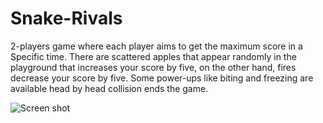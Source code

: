 # Snake-Rivals
2-players game where each player aims to get the maximum score in a Specific time.
There are scattered apples that appear randomly in the playground that increases your score by five, on the other hand, fires decrease your score by five. Some power-ups like biting and freezing are available 
head by head collision ends the game.

![Screen shot](./https://github.com/Ahmed-walid/Snake-Rivals/main/Snake_Rivals.png?raw=true)

